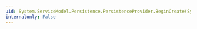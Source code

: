 ```yaml
---
uid: System.ServiceModel.Persistence.PersistenceProvider.BeginCreate(System.Object,System.TimeSpan,System.AsyncCallback,System.Object)
internalonly: False
---
```

